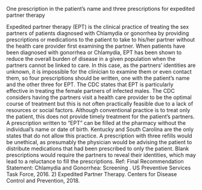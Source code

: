 One prescription in the patient’s name and three prescriptions for expedited partner therapy

Expedited partner therapy (EPT) is the clinical practice of treating the sex partners of patients diagnosed
with Chlamydia or gonorrhea by providing prescriptions or medications to the patient to take to his/her
partner without the health care provider first examining the partner. When patients have been diagnosed
with gonorrhea or Chlamydia, EPT has been shown to reduce the overall burden of disease in a given
population when the partners cannot be linked to care. In this case, as the partners’ identities are unknown,
it is impossible for the clinician to examine them or even contact them, so four prescriptions should be
written, one with the patient’s name and the other three for EPT. The CDC states that EPT is particularly
effective in treating the female partners of infected males. The CDC considers having the partners visit
a health care provider to be the optimal course of treatment but this is not often practically feasible due to
a lack of resources or social factors.
Although conventional practice is to treat only the patient, this does not provide timely treatment for the
patient’s partners. A prescription written to “EPT” can be filled at the pharmacy without the individual’s
name or date of birth. Kentucky and South Carolina are the only states that do not allow this practice. A
prescription with three refills would be unethical, as presumably the physician would be advising the
patient to distribute medications that had been prescribed to only the patient. Blank prescriptions would
require the partners to reveal their identities, which may lead to a reluctance to fill the prescriptions.
Ref: Final Recommendation Statement: Chlamydia and Gonorrhea: Screening . US Preventive Services Task Force, 2016. 2)
Expedited Partner Therapy. Centers for Disease Control and Prevention, 2018.